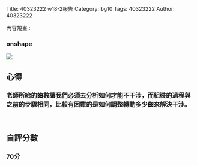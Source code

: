Title: 40323222 w18-2報告 
Category: bg10
Tags: 40323222 
Author: 40323222 

內容規畫 :  
<!-- PELICAN_END_SUMMARY -->
<h3>onshape</h3>
<img src="http://i.imgur.com/fjKZ9yS.png">
<br/>
<h2>心得</h2>
<h3>老師所給的齒數讓我們必須去分析如何才能不干涉，而組裝的過程與之前的步驟相同，比較有困難的是如何調整轉動多少齒來解決干涉。</h3>
<br/>
<h2>自評分數</h2>
<h3>70分</h3>
